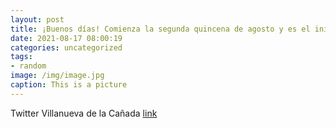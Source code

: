 ```yaml
---
layout: post
title: ¡Buenos días! Comienza la segunda quincena de agosto y es el inicio de las vacaciones 🧳 para muchos. Si vas a viajar, 🙏 mucha ...
date: 2021-08-17 08:00:19
categories: uncategorized
tags:
- random
image: /img/image.jpg
caption: This is a picture
---
```

Twitter Villanueva de la Cañada [link](https://twitter.com/AytoVDLCanada/status/1427168313243848704)

